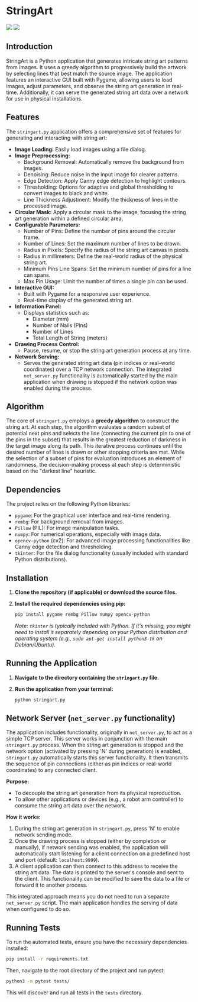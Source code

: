 # StringArt

![](https://github.com/whf-gh/StringArt/blob/main/StringArtMeruem.gif)
![](https://github.com/whf-gh/StringArt/blob/main/Meruem.png)

## Introduction

StringArt is a Python application that generates intricate string art patterns from images. It uses a greedy algorithm to progressively build the artwork by selecting lines that best match the source image. The application features an interactive GUI built with Pygame, allowing users to load images, adjust parameters, and observe the string art generation in real-time. Additionally, it can serve the generated string art data over a network for use in physical installations.

## Features

The `stringart.py` application offers a comprehensive set of features for generating and interacting with string art:

*   **Image Loading:** Easily load images using a file dialog.
*   **Image Preprocessing:**
    *   Background Removal: Automatically remove the background from images.
    *   Denoising: Reduce noise in the input image for clearer patterns.
    *   Edge Detection: Apply Canny edge detection to highlight contours.
    *   Thresholding: Options for adaptive and global thresholding to convert images to black and white.
    *   Line Thickness Adjustment: Modify the thickness of lines in the processed image.
*   **Circular Mask:** Apply a circular mask to the image, focusing the string art generation within a defined circular area.
*   **Configurable Parameters:**
    *   Number of Pins: Define the number of pins around the circular frame.
    *   Number of Lines: Set the maximum number of lines to be drawn.
    *   Radius in Pixels: Specify the radius of the string art canvas in pixels.
    *   Radius in millimeters: Define the real-world radius of the physical string art.
    *   Minimum Pins Line Spans: Set the minimum number of pins for a line can spans.
    *   Max Pin Usage: Limit the number of times a single pin can be used.
*   **Interactive GUI:**
    *   Built with Pygame for a responsive user experience.
    *   Real-time display of the generated string art.
*   **Information Panel:**
    *   Displays statistics such as:
        *   Diameter (mm)
        *   Number of Nails (Pins)
        *   Number of Lines
        *   Total Length of String (meters)
*   **Drawing Process Control:**
    *   Pause, resume, or stop the string art generation process at any time.
*   **Network Serving:**
    *   Serves the generated string art data (pin indices or real-world coordinates) over a TCP network connection. The integrated `net_server.py` functionality is automatically started by the main application when drawing is stopped if the network option was enabled during the process.

## Algorithm

The core of `stringart.py` employs a **greedy algorithm** to construct the string art. At each step, the algorithm evaluates a random subset of potential next pins and selects the line (connecting the current pin to one of the pins in the subset) that results in the greatest reduction of darkness in the target image along its path. This iterative process continues until the desired number of lines is drawn or other stopping criteria are met. While the selection of a subset of pins for evaluation introduces an element of randomness, the decision-making process at each step is deterministic based on the "darkest line" heuristic.

## Dependencies

The project relies on the following Python libraries:

*   `pygame`: For the graphical user interface and real-time rendering.
*   `rembg`: For background removal from images.
*   `Pillow` (PIL): For image manipulation tasks.
*   `numpy`: For numerical operations, especially with image data.
*   `opencv-python` (cv2): For advanced image processing functionalities like Canny edge detection and thresholding.
*   `tkinter`: For the file dialog functionality (usually included with standard Python distributions).

## Installation

1.  **Clone the repository (if applicable) or download the source files.**
2.  **Install the required dependencies using pip:**

    ```bash
    pip install pygame rembg Pillow numpy opencv-python
    ```
    *Note: `tkinter` is typically included with Python. If it's missing, you might need to install it separately depending on your Python distribution and operating system (e.g., `sudo apt-get install python3-tk` on Debian/Ubuntu).*

## Running the Application

1.  **Navigate to the directory containing the `stringart.py` file.**
2.  **Run the application from your terminal:**

    ```bash
    python stringart.py
    ```

## Network Server (`net_server.py` functionality)

The application includes functionality, originally in `net_server.py`, to act as a simple TCP server. This server works in conjunction with the main `stringart.py` process. When the string art generation is stopped and the network option (activated by pressing 'N' during generation) is enabled, `stringart.py` automatically starts this server functionality. It then transmits the sequence of pin connections (either as pin indices or real-world coordinates) to any connected client.

**Purpose:**

*   To decouple the string art generation from its physical reproduction.
*   To allow other applications or devices (e.g., a robot arm controller) to consume the string art data over the network.

**How it works:**

1.  During the string art generation in `stringart.py`, press 'N' to enable network sending mode.
2.  Once the drawing process is stopped (either by completion or manually), if network sending was enabled, the application will automatically start listening for a client connection on a predefined host and port (default: `localhost:9999`).
3.  A client application can then connect to this address to receive the string art data. The data is printed to the server's console and sent to the client. This functionality can be modified to save the data to a file or forward it to another process.

This integrated approach means you do not need to run a separate `net_server.py` script. The main application handles the serving of data when configured to do so.

## Running Tests

To run the automated tests, ensure you have the necessary dependencies installed:
```bash
pip install -r requirements.txt
```
Then, navigate to the root directory of the project and run pytest:
```bash
python3 -m pytest tests/
```
This will discover and run all tests in the `tests` directory.
